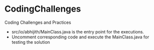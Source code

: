 # CodingChallenges
Coding Challenges and Practices

- src/io/abhijith/MainClass.java is the entry point for the executions.
- Uncomment corresponding code and execute the MainClass.java for testing the solution
